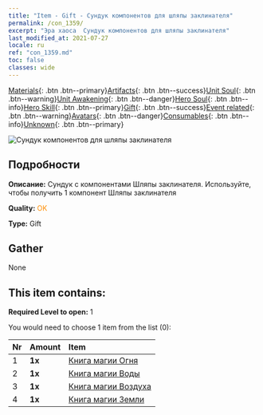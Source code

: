 ```yaml
---
title: "Item - Gift - Сундук компонентов для шляпы заклинателя"
permalink: /con_1359/
excerpt: "Эра хаоса  Сундук компонентов для шляпы заклинателя"
last_modified_at: 2021-07-27
locale: ru
ref: "con_1359.md"
toc: false
classes: wide
---
```

 [Materials](/ItemsRU/){: .btn .btn--primary}[Artifacts](/ItemsRU/Artifacts/){: .btn .btn--success}[Unit Soul](/ItemsRU/UnitSoul/){: .btn .btn--warning}[Unit Awakening](/ItemsRU/UnitAwakening/){: .btn .btn--danger}[Hero Soul](/ItemsRU/HeroSoul/){: .btn .btn--info}[Hero Skill](/ItemsRU/HeroSkill/){: .btn .btn--primary}[Gift](/ItemsRU/Gift/){: .btn .btn--success}[Event related](/ItemsRU/Events/){: .btn .btn--warning}[Avatars](/ItemsRU/Avatars/){: .btn .btn--danger}[Consumables](/ItemsRU/Consumables/){: .btn .btn--info}[Unknown](/ItemsRU/Unknown/){: .btn .btn--primary}

 ![Сундук компонентов для шляпы заклинателя](/images/t/i_906036.png)

## Подробности
 **Описание:** Сундук с компонентами Шляпы заклинателя. Используйте, чтобы получить 1 компонент Шляпы заклинателя

 **Quality:** <span style="color: #FF8C00">OK</span>

 **Type:** Gift

## Gather

  None

## This item contains:

 **Required Level to open:** 1

 You would need to choose 1 item from the list (0):

  | Nr | Amount |     Item    |
  |:---|:-------|:------------|
  | 1 |  **1x** | [Книга магии Огня](/ItemsRU/art_178/) |  | 
  | 2 |  **1x** | [Книга магии Воды](/ItemsRU/art_179/) |  | 
  | 3 |  **1x** | [Книга магии Воздуха](/ItemsRU/art_180/) |  | 
  | 4 |  **1x** | [Книга магии Земли](/ItemsRU/art_181/) |  | 
